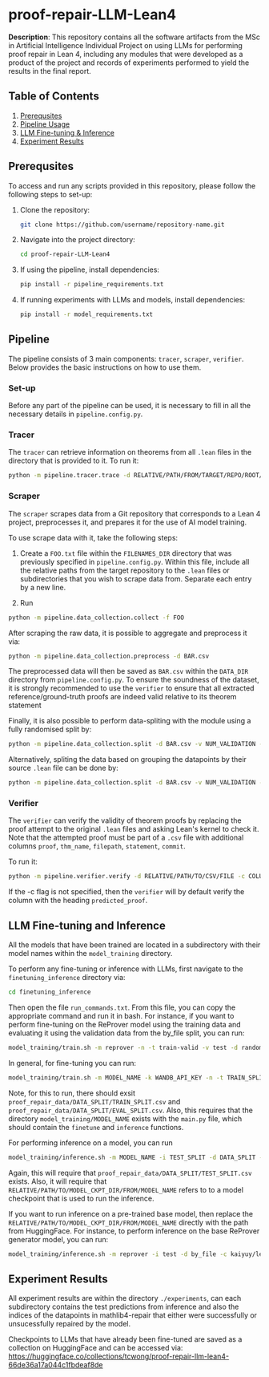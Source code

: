 # proof-repair-LLM-Lean4

**Description**: This repository contains all the software artifacts from the MSc in Artificial Intelligence Individual Project on using LLMs for performing proof repair in Lean 4, including any modules that were developed as a product of the project and records of experiments performed to yield the results in the final report.


## Table of Contents

1. [Prerequsites](#prerequsites)
2. [Pipeline Usage](#pipeline)
3. [LLM Fine-tuning & Inference](#model)
4. [Experiment Results](#results)


## Prerequsites

To access and run any scripts provided in this repository, please follow the following steps to set-up:

1. Clone the repository:
    ```bash
    git clone https://github.com/username/repository-name.git
    ```

2. Navigate into the project directory:
    ```bash
    cd proof-repair-LLM-Lean4
    ```

3. If using the pipeline, install dependencies:
    ```bash
    pip install -r pipeline_requirements.txt
    ```

4. If running experiments with LLMs and models, install dependencies:
    ```bash
    pip install -r model_requirements.txt
    ```


## Pipeline

The pipeline consists of 3 main components: ```tracer```, ```scraper```, ```verifier```. Below provides the basic instructions on how to use them.

### Set-up

Before any part of the pipeline can be used, it is necessary to fill in all the necessary details in ```pipeline.config.py```.

### Tracer

The ```tracer``` can retrieve information on theorems from all ```.lean``` files in the directory that is provided to it. To run it:
```bash
python -m pipeline.tracer.trace -d RELATIVE/PATH/FROM/TARGET/REPO/ROOT/TO/DIR
```

### Scraper

The ```scraper``` scrapes data from a Git repository that corresponds to a Lean 4 project, preprocesses it, and prepares it for the use of AI model training. 


To use scrape data with it, take the following steps:

1. Create a ```FOO.txt``` file within the ```FILENAMES_DIR``` directory that was previously specified in ```pipeline.config.py```. Within this file, include all the relative paths from the target repository to the ```.lean``` files or subdirectories that you wish to scrape data from. Separate each entry by a new line. 

2.  Run 
```bash
python -m pipeline.data_collection.collect -f FOO
```

After scraping the raw data, it is possible to aggregate and preprocess it via:
```bash
python -m pipeline.data_collection.preprocess -d BAR.csv
```
The preprocessed data will then be saved as ```BAR.csv``` within the ```DATA_DIR``` directory from ```pipeline.config.py```. To ensure the soundness of the dataset, it is strongly recommended to use the ```verifier``` to ensure that all extracted reference/ground-truth proofs are indeed valid relative to its theorem statement

Finally, it is also possible to perform data-spliting with the module using a fully randomised split by:
```bash
python -m pipeline.data_collection.split -d BAR.csv -v NUM_VALIDATION -t NUM_TEST -r
```
Alternatively, spliting the data based on grouping the datapoints by their source ```.lean``` file can be done by:
```bash
python -m pipeline.data_collection.split -d BAR.csv -v NUM_VALIDATION -t NUM_TEST
```

### Verifier

The ```verifier``` can verify the validity of theorem proofs by replacing the proof attempt to the original ```.lean``` files and asking Lean's kernel to check it. 
Note that the attempted proof must be part of a ```.csv``` file with additional columns ```proof```, ```thm_name```, ```filepath```, ```statement```, ```commit```.

To run it:
```bash
python -m pipeline.verifier.verify -d RELATIVE/PATH/TO/CSV/FILE -c COLUMN_NAME_TO_VERIFY
```
If the -c flag is not specified, then the ```verifier``` will by default verify the column with the heading ```predicted_proof```.

## LLM Fine-tuning and Inference

All the models that have been trained are located in a subdirectory with their model names within the ```model_training``` directory.

To perform any fine-tuning or inference with LLMs, first navigate to the ```finetuning_inference``` directory via:
```bash
cd finetuning_inference
```

Then open the file ```run_commands.txt```. From this file, you can copy the appropriate command and run it in bash. For instance, if you want to perform fine-tuning on the ReProver model using the training data and evaluating it using the validation data from the by_file split, you can run:
```bash
model_training/train.sh -m reprover -n -t train-valid -v test -d random
```

In general, for fine-tuning you can run:
```bash
model_training/train.sh -m MODEL_NAME -k WANDB_API_KEY -n -t TRAIN_SPLIT -v EVAL_SPLIT -d DATA_SPLIT
```
Note, for this to run, there should exsit ```proof_repair_data/DATA_SPLIT/TRAIN_SPLIT.csv``` and ```proof_repair_data/DATA_SPLIT/EVAL_SPLIT.csv```. Also, this requires that the directory ```model_training/MODEL_NAME``` exists with the ```main.py``` file, which should contain the ```finetune``` and ```inference``` functions. 

For performing inference on a model, you can run
```bash
model_training/inference.sh -m MODEL_NAME -i TEST_SPLIT -d DATA_SPLIT -c RELATIVE/PATH/TO/MODEL_CKPT_DIR/FROM/MODEL_NAME
```
Again, this will require that ```proof_repair_data/DATA_SPLIT/TEST_SPLIT.csv``` exists. Also, it will require that ```RELATIVE/PATH/TO/MODEL_CKPT_DIR/FROM/MODEL_NAME``` refers to to a model checkpoint that is used to run the inference. 

If you want to run inference on a pre-trained base model, then replace the ```RELATIVE/PATH/TO/MODEL_CKPT_DIR/FROM/MODEL_NAME``` directly with the path from HuggingFace. For instance, to perform inference on the base ReProver generator model, you can run:

```bash
model_training/inference.sh -m reprover -i test -d by_file -c kaiyuy/leandojo-lean4-tacgen-byt5-small -n
```

## Experiment Results

All experiment results are within the directory ```./experiments```, can each subdirectory contains the test predictions from inference and also the indices of the datapoints in mathlib4-repair that either were successfully or unsucessfully repaired by the model. 

Checkpoints to LLMs that have already been fine-tuned are saved as a collection on HuggingFace and can be accessed via: https://huggingface.co/collections/tcwong/proof-repair-llm-lean4-66de36a17a044c1fbdeaf8de
